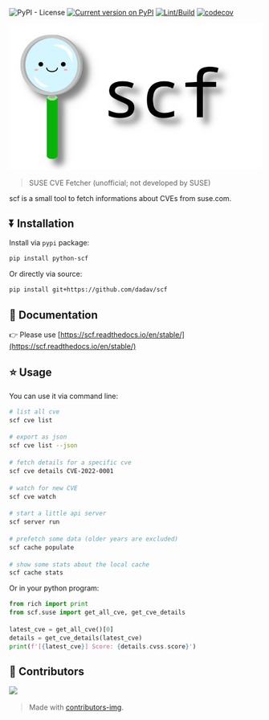 ![PyPI - License](https://img.shields.io/pypi/l/python-scf)
[![Current version on PyPI](https://img.shields.io/pypi/v/python-scf)](https://pypi.org/project/python-scf/)
[![Lint/Build](https://github.com/dadav/scf/actions/workflows/build.yaml/badge.svg)](https://github.com/dadav/scf/actions/)
[![codecov](https://codecov.io/gh/dadav/scf/branch/main/graph/badge.svg?token=WPTU0RWTZ6)](https://codecov.io/gh/dadav/scf)

![Homedir](./img/scf.png)

> SUSE CVE Fetcher (unofficial; not developed by SUSE)

scf is a small tool to fetch informations about CVEs from suse.com.

## ⏬ Installation

Install via `pypi` package:

```bash
pip install python-scf
```

Or directly via source:

```bash
pip install git+https://github.com/dadav/scf
```

## 📙 Documentation

👉 Please use [https://scf.readthedocs.io/en/stable/](https://scf.readthedocs.io/en/stable/)

## ⭐️ Usage

You can use it via command line:

```bash
# list all cve
scf cve list

# export as json
scf cve list --json

# fetch details for a specific cve
scf cve details CVE-2022-0001

# watch for new CVE
scf cve watch

# start a little api server
scf server run

# prefetch some data (older years are excluded)
scf cache populate

# show some stats about the local cache
scf cache stats
```

Or in your python program:

```python
from rich import print
from scf.suse import get_all_cve, get_cve_details

latest_cve = get_all_cve()[0]
details = get_cve_details(latest_cve)
print(f'[{latest_cve}] Score: {details.cvss.score}')
```

## 💓 Contributors

<img src="https://contrib.rocks/image?repo=dadav/scf" />

> Made with [contributors-img](https://contrib.rocks).
